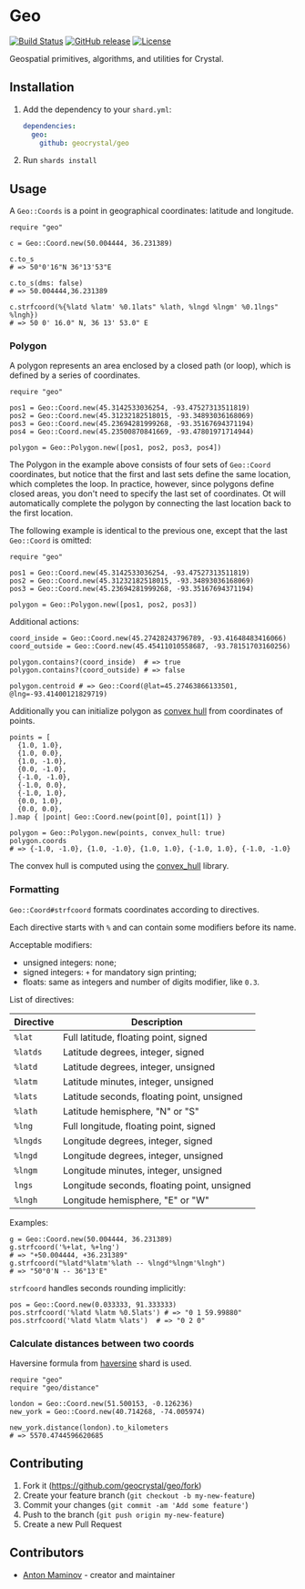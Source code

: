 # Geo

[![Build Status](https://travis-ci.org/geocrystal/geo.svg?branch=master)](https://travis-ci.org/geocrystal/geo)
[![GitHub release](https://img.shields.io/github/release/geocrystal/geo.svg)](https://github.com/geocrystal/geo/releases)
[![License](https://img.shields.io/github/license/geocrystal/geo.svg)](https://github.com/geocrystal/geo/blob/master/LICENSE)

Geospatial primitives, algorithms, and utilities for Crystal.

## Installation

1. Add the dependency to your `shard.yml`:

   ```yaml
   dependencies:
     geo:
       github: geocrystal/geo
   ```

2. Run `shards install`

## Usage

A `Geo::Coords` is a point in geographical coordinates: latitude and longitude.

```crystal
require "geo"

c = Geo::Coord.new(50.004444, 36.231389)

c.to_s
# => 50°0'16"N 36°13'53"E

c.to_s(dms: false)
# => 50.004444,36.231389

c.strfcoord(%{%latd %latm' %0.1lats" %lath, %lngd %lngm' %0.1lngs" %lngh})
# => 50 0' 16.0" N, 36 13' 53.0" E
```

### Polygon

A polygon represents an area enclosed by a closed path (or loop), which is defined by a series of coordinates.

```crystal
require "geo"

pos1 = Geo::Coord.new(45.3142533036254, -93.47527313511819)
pos2 = Geo::Coord.new(45.31232182518015, -93.34893036168069)
pos3 = Geo::Coord.new(45.23694281999268, -93.35167694371194)
pos4 = Geo::Coord.new(45.23500870841669, -93.47801971714944)

polygon = Geo::Polygon.new([pos1, pos2, pos3, pos4])
```

The Polygon in the example above consists of four sets of `Geo::Coord` coordinates, but notice that the first and last sets define the same location, which completes the loop. In practice, however, since polygons define closed areas, you don't need to specify the last set of coordinates. Ot will automatically complete the polygon by connecting the last location back to the first location.

The following example is identical to the previous one, except that the last `Geo::Coord` is omitted:

```crystal
require "geo"

pos1 = Geo::Coord.new(45.3142533036254, -93.47527313511819)
pos2 = Geo::Coord.new(45.31232182518015, -93.34893036168069)
pos3 = Geo::Coord.new(45.23694281999268, -93.35167694371194)

polygon = Geo::Polygon.new([pos1, pos2, pos3])
```

Additional actions:

```crystal
coord_inside = Geo::Coord.new(45.27428243796789, -93.41648483416066)
coord_outside = Geo::Coord.new(45.45411010558687, -93.78151703160256)

polygon.contains?(coord_inside)  # => true
polygon.contains?(coord_outside) # => false

polygon.centroid # => Geo::Coord(@lat=45.27463866133501, @lng=-93.41400121829719)
```

Additionally you can initialize polygon as [convex hull](https://en.wikipedia.org/wiki/Convex_hull) from coordinates of points.

```crystal
points = [
  {1.0, 1.0},
  {1.0, 0.0},
  {1.0, -1.0},
  {0.0, -1.0},
  {-1.0, -1.0},
  {-1.0, 0.0},
  {-1.0, 1.0},
  {0.0, 1.0},
  {0.0, 0.0},
].map { |point| Geo::Coord.new(point[0], point[1]) }

polygon = Geo::Polygon.new(points, convex_hull: true)
polygon.coords
# => {-1.0, -1.0}, {1.0, -1.0}, {1.0, 1.0}, {-1.0, 1.0}, {-1.0, -1.0}
```

The convex hull is computed using the [convex_hull](github.com/geocrystal/convex_hull) library.

### Formatting

`Geo::Coord#strfcoord` formats coordinates according to directives.

Each directive starts with `%` and can contain some modifiers before its name.

Acceptable modifiers:

- unsigned integers: none;
- signed integers: `+` for mandatory sign printing;
- floats: same as integers and number of digits modifier, like `0.3`.

List of directives:

| Directive | Description
| --------- | ------------------------------------------- |
| `%lat`    | Full latitude, floating point, signed       |
| `%latds`  | Latitude degrees, integer, signed           |
| `%latd`   | Latitude degrees, integer, unsigned         |
| `%latm`   | Latitude minutes, integer, unsigned         |
| `%lats`   | Latitude seconds, floating point, unsigned  |
| `%lath`   | Latitude hemisphere, "N" or "S"             |
| `%lng`    | Full longitude, floating point, signed      |
| `%lngds`  | Longitude degrees, integer, signed          |
| `%lngd`   | Longitude degrees, integer, unsigned        |
| `%lngm`   | Longitude minutes, integer, unsigned        |
| `lngs`    | Longitude seconds, floating point, unsigned |
| `%lngh`   | Longitude hemisphere, "E" or "W"            |

Examples:

```crystal
g = Geo::Coord.new(50.004444, 36.231389)
g.strfcoord('%+lat, %+lng')
# => "+50.004444, +36.231389"
g.strfcoord("%latd°%latm'%lath -- %lngd°%lngm'%lngh")
# => "50°0'N -- 36°13'E"
```

`strfcoord` handles seconds rounding implicitly:

```crystal
pos = Geo::Coord.new(0.033333, 91.333333)
pos.strfcoord('%latd %latm %0.5lats') # => "0 1 59.99880"
pos.strfcoord('%latd %latm %lats')  # => "0 2 0"
```

### Calculate distances between two coords

Haversine formula from [haversine](https://github.com/geocrystal/haversine) shard is used.

```crystal
require "geo"
require "geo/distance"

london = Geo::Coord.new(51.500153, -0.126236)
new_york = Geo::Coord.new(40.714268, -74.005974)

new_york.distance(london).to_kilometers
# => 5570.4744596620685
```

## Contributing

1. Fork it (<https://github.com/geocrystal/geo/fork>)
2. Create your feature branch (`git checkout -b my-new-feature`)
3. Commit your changes (`git commit -am 'Add some feature'`)
4. Push to the branch (`git push origin my-new-feature`)
5. Create a new Pull Request

## Contributors

- [Anton Maminov](https://github.com/mamantoha) - creator and maintainer
